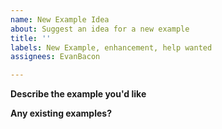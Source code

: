 ```yaml
---
name: New Example Idea
about: Suggest an idea for a new example
title: ''
labels: New Example, enhancement, help wanted
assignees: EvanBacon

---
```


**Describe the example you'd like**

<!-- A clear and concise description of what you want to happen. -->


**Any existing examples?**

<!-- Does an example like this already exist? -->

